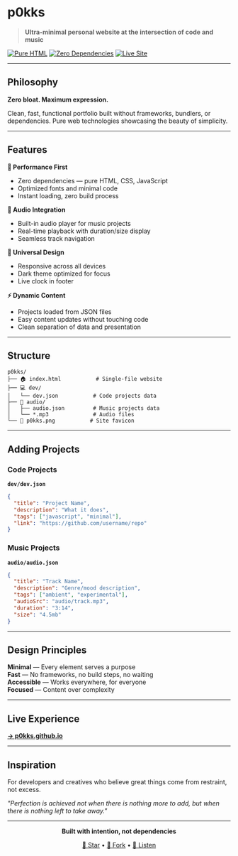 # p0kks

> **Ultra-minimal personal website at the intersection of code and music**

[![Pure HTML](https://img.shields.io/badge/built%20with-pure%20html-orange.svg)](https://developer.mozilla.org/en-US/docs/Web/HTML)
[![Zero Dependencies](https://img.shields.io/badge/dependencies-zero-brightgreen.svg)](https://github.com/p0kks/p0kks.github.io)
[![Live Site](https://img.shields.io/badge/live-p0kks.github.io-blue.svg)](https://p0kks.github.io)

---

## Philosophy

**Zero bloat. Maximum expression.**

Clean, fast, functional portfolio built without frameworks, bundlers, or dependencies. Pure web technologies showcasing the beauty of simplicity.

---

## Features

**🚀 Performance First**
- Zero dependencies — pure HTML, CSS, JavaScript  
- Optimized fonts and minimal code
- Instant loading, zero build process

**🎵 Audio Integration** 
- Built-in audio player for music projects
- Real-time playback with duration/size display
- Seamless track navigation

**📱 Universal Design**
- Responsive across all devices
- Dark theme optimized for focus
- Live clock in footer

**⚡ Dynamic Content**
- Projects loaded from JSON files
- Easy content updates without touching code
- Clean separation of data and presentation

---

## Structure

```
p0kks/
├── 🏠 index.html           # Single-file website
├── 💻 dev/
│   └── dev.json           # Code projects data
├── 🎵 audio/
│   ├── audio.json         # Music projects data  
│   └── *.mp3              # Audio files
└── 🎨 p0kks.png           # Site favicon
```

---

## Adding Projects

### Code Projects
**`dev/dev.json`**
```json
{
  "title": "Project Name",
  "description": "What it does",
  "tags": ["javascript", "minimal"],
  "link": "https://github.com/username/repo"
}
```

### Music Projects  
**`audio/audio.json`**
```json
{
  "title": "Track Name",
  "description": "Genre/mood description", 
  "tags": ["ambient", "experimental"],
  "audioSrc": "audio/track.mp3",
  "duration": "3:14",
  "size": "4.5mb"
}
```

---

## Design Principles

**Minimal** — Every element serves a purpose  
**Fast** — No frameworks, no build steps, no waiting  
**Accessible** — Works everywhere, for everyone  
**Focused** — Content over complexity  

---

## Live Experience

**[→ p0kks.github.io](https://p0kks.github.io)**

---

## Inspiration

For developers and creatives who believe great things come from restraint, not excess.

*"Perfection is achieved not when there is nothing more to add, but when there is nothing left to take away."*

---

<div align="center">

**Built with intention, not dependencies**

[🌟 Star](https://github.com/p0kks/p0kks.github.io) • [🔧 Fork](https://github.com/p0kks/p0kks.github.io/fork) • [🎵 Listen](https://p0kks.github.io)

</div>